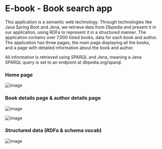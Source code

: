 # E-book - Book search app

This application is a semantic web technology. Through technologies like Java Spring Boot and Jena, we retrieve data from Dbpedia and present it in our application, using RDFa to represent it in a structured manner. The application contains over 7,000 listed books, data for each book and author. The application has three pages, the main page displaying all the books, and a page with detailed information about the book and author.

All information is retrieved using SPARQL and Jena, meaning a Jena SPARQL query is set to an endpoint at dbpedia.org/sparql.



### Home page

![image](https://user-images.githubusercontent.com/50522333/232068085-3790c962-76b4-4991-9b55-61fe40796d56.png)

### Book details page & author details page

![image](https://user-images.githubusercontent.com/50522333/232068138-f9504fa7-059a-4ec3-8de0-fe5325596c90.png)

![image](https://user-images.githubusercontent.com/50522333/232068165-d7dc65e5-d760-4f0d-9e4b-2866758a6c9b.png)

### Structured data (RDFa & schema vocab)

![image](https://user-images.githubusercontent.com/50522333/232068256-7c16965b-d948-40da-a060-ca4973e7636a.png)
